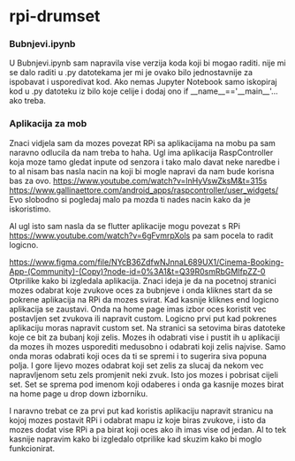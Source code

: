 # rpi-drumset
### Bubnjevi.ipynb
U Bubnjevi.ipynb sam napravila vise verzija koda koji bi mogao raditi. nije mi se dalo raditi u .py datotekama jer mi je
ovako bilo jednostavnije za ispobavat i usporedivat kod. Ako nemas Jupyter Notebook samo iskopiraj kod u .py datoteku iz
bilo koje celije i dodaj ono if \_\_name\_\_=='\_\_main\_\_'... ako treba.

### Aplikacija za mob
Znaci vidjela sam da mozes povezat RPi sa aplikacijama na mobu pa sam naravno odlucila da nam treba to haha.
Ugl ima aplikacija RaspController koja moze tamo gledat inpute od senzora i tako malo davat neke naredbe i to al nisam
bas nasla nacin na koji bi mogle napravi da nam bude korisna bas za ovo.
https://www.youtube.com/watch?v=lnHyVswZksM&t=315s
https://www.gallinaettore.com/android_apps/raspcontroller/user_widgets/
Evo slobodno si pogledaj malo pa mozda ti nades nacin kako da je iskoristimo.

Al ugl isto sam nasla da se flutter aplikacije mogu povezat s RPi
https://www.youtube.com/watch?v=6gFvmrpXols
pa sam pocela to radit logicno.

https://www.figma.com/file/NYcB36ZdfwNJnnaL689UX1/Cinema-Booking-App-(Community)-(Copy)?node-id=0%3A1&t=Q39R0smRbGMIfpZZ-0
Otprilike kako bi izgledala aplikacija. Znaci ideja je da na pocetnoj stranici mozes odabrat koje zvukove oces za bubnjeve
i onda kliknes start da se pokrene aplikacija na RPi da mozes svirat. Kad kasnije kliknes end logicno aplikacija se zaustavi.
Onda na home page imas izbor oces koristit vec postavljen set zvukova ili napravit custom. Logicno prvi put kad pokrenes
aplikaciju moras napravit custom set. Na stranici sa setovima biras datoteke koje ce bit za bubanj koji zelis. Mozes ih 
odabrati vise i pustit ih u aplikaciji da mozes ih mozes usporediti medusobno i odabrati koji zelis najvise. Samo onda
moras odabrati koji oces da ti se spremi i to sugerira siva popuna polja. I gore lijevo mozes odabrat koji set zelis za 
slucaj da nekom vec napravljenom setu zels promjenit neki zvuk. Isto jos mozes i pobrisat cijeli set. Set se sprema pod imenom
koji odaberes i onda ga kasnije mozes birat na home page u drop down izborniku.

I naravno trebat ce za prvi put kad koristis aplikaciju napravit stranicu na kojoj mozes postavit RPi i odabrat mapu iz koje biras
zvukove, i isto da mozes dodat vise RPi a pa birat koji oces ako ih imas vise od jedan. Al to tek kasnije napravim kako bi izgledalo
otprilike kad skuzim kako bi moglo funkcionirat.
